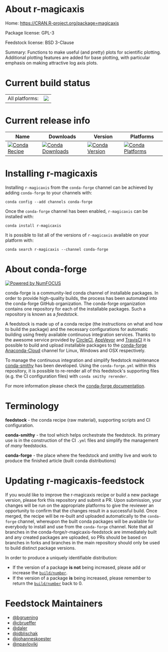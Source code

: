About r-magicaxis
=================

Home: https://CRAN.R-project.org/package=magicaxis

Package license: GPL-3

Feedstock license: BSD 3-Clause

Summary: Functions to make useful (and pretty) plots for scientific plotting. Additional plotting features are added for base plotting, with particular emphasis on making attractive log axis plots.



Current build status
====================


<table><tr><td>All platforms:</td>
    <td>
      <a href="https://dev.azure.com/conda-forge/feedstock-builds/_build/latest?definitionId=4220&branchName=master">
        <img src="https://dev.azure.com/conda-forge/feedstock-builds/_apis/build/status/r-magicaxis-feedstock?branchName=master">
      </a>
    </td>
  </tr>
</table>

Current release info
====================

| Name | Downloads | Version | Platforms |
| --- | --- | --- | --- |
| [![Conda Recipe](https://img.shields.io/badge/recipe-r--magicaxis-green.svg)](https://anaconda.org/conda-forge/r-magicaxis) | [![Conda Downloads](https://img.shields.io/conda/dn/conda-forge/r-magicaxis.svg)](https://anaconda.org/conda-forge/r-magicaxis) | [![Conda Version](https://img.shields.io/conda/vn/conda-forge/r-magicaxis.svg)](https://anaconda.org/conda-forge/r-magicaxis) | [![Conda Platforms](https://img.shields.io/conda/pn/conda-forge/r-magicaxis.svg)](https://anaconda.org/conda-forge/r-magicaxis) |

Installing r-magicaxis
======================

Installing `r-magicaxis` from the `conda-forge` channel can be achieved by adding `conda-forge` to your channels with:

```
conda config --add channels conda-forge
```

Once the `conda-forge` channel has been enabled, `r-magicaxis` can be installed with:

```
conda install r-magicaxis
```

It is possible to list all of the versions of `r-magicaxis` available on your platform with:

```
conda search r-magicaxis --channel conda-forge
```


About conda-forge
=================

[![Powered by NumFOCUS](https://img.shields.io/badge/powered%20by-NumFOCUS-orange.svg?style=flat&colorA=E1523D&colorB=007D8A)](http://numfocus.org)

conda-forge is a community-led conda channel of installable packages.
In order to provide high-quality builds, the process has been automated into the
conda-forge GitHub organization. The conda-forge organization contains one repository
for each of the installable packages. Such a repository is known as a *feedstock*.

A feedstock is made up of a conda recipe (the instructions on what and how to build
the package) and the necessary configurations for automatic building using freely
available continuous integration services. Thanks to the awesome service provided by
[CircleCI](https://circleci.com/), [AppVeyor](https://www.appveyor.com/)
and [TravisCI](https://travis-ci.org/) it is possible to build and upload installable
packages to the [conda-forge](https://anaconda.org/conda-forge)
[Anaconda-Cloud](https://anaconda.org/) channel for Linux, Windows and OSX respectively.

To manage the continuous integration and simplify feedstock maintenance
[conda-smithy](https://github.com/conda-forge/conda-smithy) has been developed.
Using the ``conda-forge.yml`` within this repository, it is possible to re-render all of
this feedstock's supporting files (e.g. the CI configuration files) with ``conda smithy rerender``.

For more information please check the [conda-forge documentation](https://conda-forge.org/docs/).

Terminology
===========

**feedstock** - the conda recipe (raw material), supporting scripts and CI configuration.

**conda-smithy** - the tool which helps orchestrate the feedstock.
                   Its primary use is in the construction of the CI ``.yml`` files
                   and simplify the management of *many* feedstocks.

**conda-forge** - the place where the feedstock and smithy live and work to
                  produce the finished article (built conda distributions)


Updating r-magicaxis-feedstock
==============================

If you would like to improve the r-magicaxis recipe or build a new
package version, please fork this repository and submit a PR. Upon submission,
your changes will be run on the appropriate platforms to give the reviewer an
opportunity to confirm that the changes result in a successful build. Once
merged, the recipe will be re-built and uploaded automatically to the
`conda-forge` channel, whereupon the built conda packages will be available for
everybody to install and use from the `conda-forge` channel.
Note that all branches in the conda-forge/r-magicaxis-feedstock are
immediately built and any created packages are uploaded, so PRs should be based
on branches in forks and branches in the main repository should only be used to
build distinct package versions.

In order to produce a uniquely identifiable distribution:
 * If the version of a package **is not** being increased, please add or increase
   the [``build/number``](https://conda.io/docs/user-guide/tasks/build-packages/define-metadata.html#build-number-and-string).
 * If the version of a package **is** being increased, please remember to return
   the [``build/number``](https://conda.io/docs/user-guide/tasks/build-packages/define-metadata.html#build-number-and-string)
   back to 0.

Feedstock Maintainers
=====================

* [@bgruening](https://github.com/bgruening/)
* [@cbrueffer](https://github.com/cbrueffer/)
* [@daler](https://github.com/daler/)
* [@jdblischak](https://github.com/jdblischak/)
* [@johanneskoester](https://github.com/johanneskoester/)
* [@npavlovikj](https://github.com/npavlovikj/)

